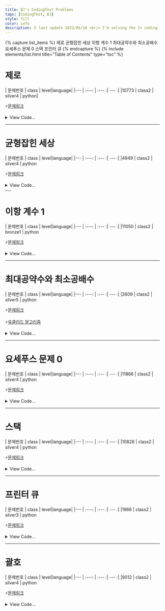 ```yaml
---
title: BJ's CodingTest Problems
tags: [CodingTest, BJ]
style: fill
color: info
description: ⏰ last update 2022/05/18 <br/> I'm solving the 2+ coding problems of  "solved.ac" and summarizing. 
---
```


{% capture list_items %}
제로
균형잡힌 세상
이항 계수 1
최대공약수와 최소공배수
요세푸스 문제 0
스택
프린터 큐
{% endcapture %}
{% include elements/list.html title="Table of Contents" type="toc" %}


# 제로


| 문제번호 | class | level|language|
|--- | :---: | :--- :| --- :|
|10773 | class2 | silver4 | python|

⚡[문제링크](https://www.acmicpc.net/problem/10773)

<details>
<summary>View Code...</summary>
<div markdown="1">

```python
k = int(input())
numbers = []
for i in range(k):
    number = int(input())
    if number != 0:
        numbers.append(number)
    else:
        numbers.pop(-1)
    print(numbers)
answer = sum(numbers)
print(answer)
```
</div>
</details>

---

# 균형잡힌 세상

| 문제번호 | class | level|language|
|--- | :---: | :--- :| --- :|
|4949 | class2 | silver4 | python

⚡[문제링크](https://www.acmicpc.net/problem/4949)

<details>
<summary>View Code...</summary>
<div markdown="1">

```python
while True :
    a = input()
    stack = []

    if a == "." :
        break

    for i in a :
        if i == '[' or i == '(' :
            stack.append(i)
        elif i == ']' :
            if len(stack) != 0 and stack[-1] == '[' :
                stack.pop() # 맞으면 지워서 stack을 비워줌 0 = yes
            else : 
                stack.append(']')
                break
        elif i == ')' :
            if len(stack) != 0 and stack[-1] == '(' :
                stack.pop()
            else :
                stack.append(')')
                break
    if len(stack) == 0 :
        print('yes')
    else :
        print('no')
```

</div>
</details>
---

# 이항 계수 1


| 문제번호 | class | level|language|
|--- | :---: | :--- :| --- :|
|11050 | class2 | bronze1 | python



⚡[문제링크](https://www.acmicpc.net/problem/11050)

<details>
<summary>View Code...</summary>
<div markdown="1">

```python
import math
n,k = map(int, input().split())
if(k < 0):
    print(0)
elif k <= n:
    print(int(math.factorial(n) / (math.factorial(k) * math.factorial(n-k))))
else:
    print(0)
```

</div>
</details>

---

# 최대공약수와 최소공배수

| 문제번호 | class | level|language|
|--- | :---: | :--- :| --- :|
|2609 | class2 | silver5 | python

⚡[문제링크](https://www.acmicpc.net/problem/2609)

⚡[유클리드 알고리즘](https://moeun2.github.io/blog/Algorithm#:~:text=유클리드-알고리즘(Euclidean-Algorithm))

<details>
<summary>View Code...</summary>
<div markdown="1">

```python
def gcd(a, b):
    if b == 0:
        return a
    else:
        return gcd(b, a % b)


def lcd(a, b):
    return (a * b) / gcd(a, b)


a, b = map(int, input().split())
print(int(gcd(a, b)))
print(int(lcd(a, b)))

```

</div>
</details>

---

# 요세푸스 문제 0

| 문제번호 | class | level|language|
|--- | :---: | :--- :| --- :|
|11866 | class2 | silver4 | python



⚡[문제링크](https://www.acmicpc.net/problem/11866)

<details>
<summary>View Code...</summary>
<div markdown="1">

```python
n, k = map(int, input().split())
list = [x for x in range(1,n+1)]
idx = k-1
answer =[]
while list:
    idx = idx % len(list)
    answer.append(str(list.pop(idx)))
    idx += (k-1)

print('<'+', '.join(answer)+'>')
```

</div>
</details>

---

# 스택

| 문제번호 | class | level|language|
|--- | :---: | :--- :| --- :|
|10828 | class2 | silver4 | python

⚡[문제링크](https://www.acmicpc.net/problem/10828)

<details>
<summary>View Code...</summary>
<div markdown="1">

```python
import sys
input = sys.stdin.readline
n = int(input())
list = []
for i in range(n):
    command = input().rstrip()
    num = 0
    if(len(command) > 5):
        a,b = command.split(" ")
        command = a
        num = b

    if command == 'push':
        list.append(num)
    elif command == 'pop':
        if list:
            print(list.pop())
        else:
            print(-1)
    elif command == "size":
        print(len(list))
    elif command == "empty":
        if list:
            print(0)
        else:
            print(1)
    elif command == "top":
        if list:
            print(list[-1])
        else:
            print(-1)
```

</div>
</details>

---

# 프린터 큐


| 문제번호 | class | level|language|
|--- | :---: | :--- :| --- :|
|1966 | class2 | silver3 | python



⚡[문제링크](https://www.acmicpc.net/problem/1966)

<details>
<summary>View Code...</summary>
<div markdown="1">

```python
t = int(input())  # 테스트케이스 수
for i in range(t):
    n, m = map(int, input().split())  # 문서의 개수 / 몇 번째로 인쇄되었는지 궁금한 문서
    documents = []
    num = list(map(int, input().split()))

    for j in enumerate(num):
        documents.append(j)

    order = 0
    while documents:
        maxTemp = max(documents, key=lambda x: x[1])

        if maxTemp[1] > documents[0][1]:
            documents.append(documents.pop(0))
        elif maxTemp[0] == documents[0][0]:
            temp = documents.pop(0)
            order += 1
            if temp[0] == m:
                break

    print(order)
```

</div>
</details>

---

# 괄호


| 문제번호 | class | level|language|
|--- | :---: | :--- :| --- :|
|9012 | class2 | silver4 | python

⚡[문제링크](https://www.acmicpc.net/problem/9012)

<details>
<summary>View Code...</summary>
<div markdown="1">

```python
### 내가 푼 방식
test = int(input())
for te in range(test):
    ps = input()
    stack = []
    for i in ps:
        # print(stack)
        if i == '(':
            stack.append(i)
        else:
            if stack:
                t = stack.pop()
                if t == '(' :
                    continue
                else:
                    stack.append(i)
            else:
                stack.append(i)
                break

    if not stack:
        print("YES")
    else:
        print("NO")

### 이런 방식도 있드라...! 이게 효율성이 더 높다
from sys import stdin

n = int(input())
for _ in range(n):
    str_ = stdin.readline().strip()
    stack = 0
    for chr_ in str_:
        if chr_ == '(':
            stack += 1
        else:
            stack -= 1
            if stack < 0:
                break
    if stack == 0:
        print('YES')
    else:
        print('NO')
```

</div>
</details>